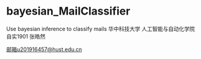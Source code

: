 # bayesian_MailClassifier
Use bayesian inference to classify mails
华中科技大学 人工智能与自动化学院 自实1901 张皓然

邮箱u201916457@hust.edu.cn
